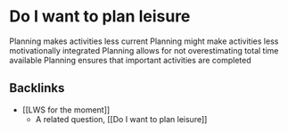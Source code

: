 # Do I want to plan leisure
Planning makes activities less current
Planning might make activities less motivationally integrated
Planning allows for not overestimating total time available
Planning ensures that important activities are completed

## Backlinks
* [[LWS for the moment]]
	* A related question, [[Do I want to plan leisure]]

<!-- #p1 -->

<!-- {BearID:10261DC0-0F79-49CC-8840-BF2492BF832C-534-0000005E6014A861} -->

